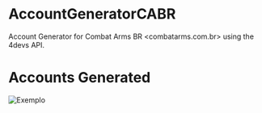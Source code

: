 # AccountGeneratorCABR
Account Generator for Combat Arms BR &lt;combatarms.com.br> using the 4devs API.

# Accounts Generated
![Exemplo](https://i.imgur.com/EIlYKVR.png)

